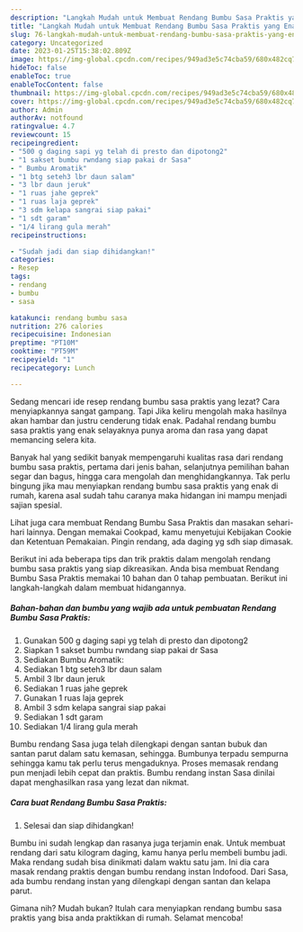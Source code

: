 ```yaml
---
description: "Langkah Mudah untuk Membuat Rendang Bumbu Sasa Praktis yang Enak Banget "
title: "Langkah Mudah untuk Membuat Rendang Bumbu Sasa Praktis yang Enak Banget "
slug: 76-langkah-mudah-untuk-membuat-rendang-bumbu-sasa-praktis-yang-enak-banget
category: Uncategorized
date: 2023-01-25T15:38:02.809Z
image: https://img-global.cpcdn.com/recipes/949ad3e5c74cba59/680x482cq70/rendang-bumbu-sasa-praktis-foto-resep-utama.jpg
hideToc: false
enableToc: true
enableTocContent: false
thumbnail: https://img-global.cpcdn.com/recipes/949ad3e5c74cba59/680x482cq70/rendang-bumbu-sasa-praktis-foto-resep-utama.jpg
cover: https://img-global.cpcdn.com/recipes/949ad3e5c74cba59/680x482cq70/rendang-bumbu-sasa-praktis-foto-resep-utama.jpg
author: Admin
authorAv: notfound
ratingvalue: 4.7
reviewcount: 15
recipeingredient:
- "500 g daging sapi yg telah di presto dan dipotong2"
- "1 sakset bumbu rwndang siap pakai dr Sasa"
- " Bumbu Aromatik"
- "1 btg seteh3 lbr daun salam"
- "3 lbr daun jeruk"
- "1 ruas jahe geprek"
- "1 ruas laja geprek"
- "3 sdm kelapa sangrai siap pakai"
- "1 sdt garam"
- "1/4 lirang gula merah"
recipeinstructions:

- "Sudah jadi dan siap dihidangkan!"
categories:
- Resep
tags:
- rendang
- bumbu
- sasa

katakunci: rendang bumbu sasa 
nutrition: 276 calories
recipecuisine: Indonesian
preptime: "PT10M"
cooktime: "PT59M"
recipeyield: "1"
recipecategory: Lunch

---
```



Sedang mencari ide resep rendang bumbu sasa praktis yang lezat? Cara menyiapkannya sangat gampang. Tapi Jika keliru mengolah maka hasilnya akan hambar dan justru cenderung tidak enak. Padahal rendang bumbu sasa praktis yang enak selayaknya punya aroma dan rasa yang dapat memancing selera kita.


Banyak hal yang sedikit banyak mempengaruhi kualitas rasa dari rendang bumbu sasa praktis, pertama dari jenis bahan, selanjutnya pemilihan bahan segar dan bagus, hingga cara mengolah dan menghidangkannya. Tak perlu bingung jika mau menyiapkan rendang bumbu sasa praktis yang enak di rumah, karena asal sudah tahu caranya maka hidangan ini mampu menjadi sajian spesial.

Lihat juga cara membuat Rendang Bumbu Sasa Praktis dan masakan sehari-hari lainnya. Dengan memakai Cookpad, kamu menyetujui Kebijakan Cookie dan Ketentuan Pemakaian. Pingin rendang, ada daging yg sdh siap dimasak.


Berikut ini ada beberapa tips dan trik praktis dalam mengolah rendang bumbu sasa praktis yang siap dikreasikan. Anda bisa membuat Rendang Bumbu Sasa Praktis memakai 10 bahan dan 0 tahap pembuatan. Berikut ini langkah-langkah dalam membuat hidangannya.

<!--inarticleads1-->

##### Bahan-bahan dan bumbu yang wajib ada untuk pembuatan Rendang Bumbu Sasa Praktis:

1. Gunakan 500 g daging sapi yg telah di presto dan dipotong2
1. Siapkan 1 sakset bumbu rwndang siap pakai dr Sasa
1. Sediakan  Bumbu Aromatik:
1. Sediakan 1 btg seteh3 lbr daun salam
1. Ambil 3 lbr daun jeruk
1. Sediakan 1 ruas jahe geprek
1. Gunakan 1 ruas laja geprek
1. Ambil 3 sdm kelapa sangrai siap pakai
1. Sediakan 1 sdt garam
1. Sediakan 1/4 lirang gula merah


Bumbu rendang Sasa juga telah dilengkapi dengan santan bubuk dan santan parut dalam satu kemasan, sehingga. Bumbunya terpadu sempurna sehingga kamu tak perlu terus mengaduknya. Proses memasak rendang pun menjadi lebih cepat dan praktis. Bumbu rendang instan Sasa dinilai dapat menghasilkan rasa yang lezat dan nikmat. 

<!--inarticleads2-->

##### Cara buat Rendang Bumbu Sasa Praktis:


1. Selesai dan siap dihidangkan!

Bumbu ini sudah lengkap dan rasanya juga terjamin enak. Untuk membuat rendang dari satu kilogram daging, kamu hanya perlu membeli bumbu jadi. Maka rendang sudah bisa dinikmati dalam waktu satu jam. Ini dia cara masak rendang praktis dengan bumbu rendang instan Indofood. Dari Sasa, ada bumbu rendang instan yang dilengkapi dengan santan dan kelapa parut. 

Gimana nih? Mudah bukan? Itulah cara menyiapkan rendang bumbu sasa praktis yang bisa anda praktikkan di rumah. Selamat mencoba!
